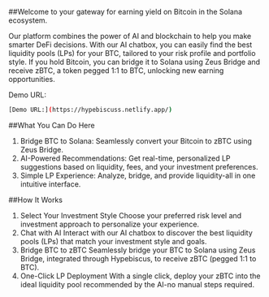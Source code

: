 ##Welcome to your gateway for earning yield on Bitcoin in the Solana ecosystem.

Our platform combines the power of AI and blockchain to help you make smarter DeFi decisions. With our AI chatbox, you can easily find the best liquidity pools (LPs) for your BTC, tailored to your risk profile and portfolio style. If you hold Bitcoin, you can bridge it to Solana using Zeus Bridge and receive zBTC, a token pegged 1:1 to BTC, unlocking new earning opportunities.

Demo URL:

```bash
[Demo URL:](https://hypebiscuss.netlify.app/)
```

##What You Can Do Here
1. Bridge BTC to Solana: Seamlessly convert your Bitcoin to zBTC using Zeus Bridge.
2. AI-Powered Recommendations: Get real-time, personalized LP suggestions based on liquidity, fees, and your investment preferences.
3. Simple LP Experience: Analyze, bridge, and provide liquidity-all in one intuitive interface.

##How It Works
1. Select Your Investment Style
Choose your preferred risk level and investment approach to personalize your experience.
2. Chat with AI
Interact with our AI chatbox to discover the best liquidity pools (LPs) that match your investment style and goals.
3. Bridge BTC to zBTC
Seamlessly bridge your BTC to Solana using Zeus Bridge, integrated through Hypebiscus, to receive zBTC (pegged 1:1 to BTC).
4. One-Click LP Deployment
With a single click, deploy your zBTC into the ideal liquidity pool recommended by the AI-no manual steps required.
